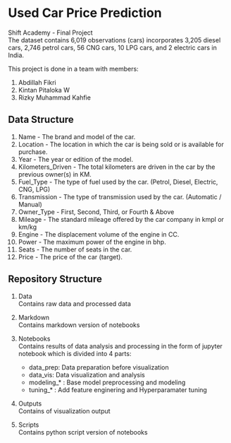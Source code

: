 # Used Car Price Prediction
Shift Academy - Final Project <br>
The dataset contains 6,019 observations (cars) incorporates 3,205 diesel cars, 2,746 petrol cars, 56 CNG cars, 10 LPG cars, and 2 electric cars in India.

This project is done in a team with members:
1. Abdillah Fikri
2. Kintan Pitaloka W
3. Rizky Muhammad Kahfie

## Data Structure
1. Name - The brand and model of the car.
2. Location - The location in which the car is being sold or is available for purchase.
3. Year - The year or edition of the model.
4. Kilometers_Driven - The total kilometers are driven in the car by the previous owner(s) in KM.
5. Fuel_Type - The type of fuel used by the car. (Petrol, Diesel, Electric, CNG, LPG)
6. Transmission - The type of transmission used by the car. (Automatic / Manual)
7. Owner_Type - First, Second, Third, or Fourth & Above
8. Mileage - The standard mileage offered by the car company in kmpl or km/kg
9. Engine - The displacement volume of the engine in CC.
10. Power - The maximum power of the engine in bhp.
11. Seats - The number of seats in the car.
12. Price - The price of the car (target).

## Repository Structure
1. Data <br>
    Contains raw data and processed data
   
2. Markdown <br>
    Contains markdown version of notebooks
   
3. Notebooks <br>
    Contains results of data analysis and processing in the form of jupyter notebook which is divided into 4 parts:
   
    * data_prep: Data preparation before visualization
    * data_vis: Data visualization and analysis
    * modeling_* : Base model preprocessing and modeling
    * tuning_* : Add feature enginering and Hyperparamater tuning
   
4. Outputs <br>
    Contains of visualization output
   
5. Scripts <br>
    Contains python script version of notebooks
